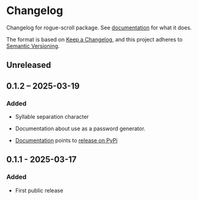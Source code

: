 # Changelog

Changelog for rogue-scroll package. See [documentation][docs] for what it does.

The format is based on [Keep a Changelog](https://keepachangelog.com/en/1.0.0/),
and this project adheres to [Semantic Versioning](https://semver.org/spec/v2.0.0.html).

## Unreleased

## 0.1.2 – 2025-03-19

### Added

- Syllable separation character

- Documentation about use as a password generator.

- [Documentation][docs] points to [release on PyPi](https://pypi.org/project/rogue-scroll/)

## 0.1.1 - 2025-03-17

### Added

- First public release
  
[docs]: https://jpgoldberg.github.io/rogue-scroll/
